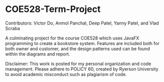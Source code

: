 # COE528-Term-Project

Contributors: Victor Do, Anmol Panchal, Deep Patel, Yanny Patel, and Vlad Scraba

A culminating project for the course COE528 which uses JavaFX programming to create a bookstore system. Features are included both for both owner and customer, and the design patterns used can be found within the diagrams and report.<br>

Disclaimer: This work is posted for my personal organization and code management. Please adhere to POLICY 60, created by Ryerson University to avoid academic misconduct such as plagiarism of code.
